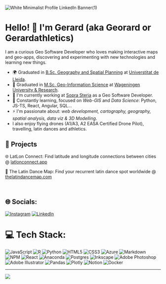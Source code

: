![White Minimalist Profile LinkedIn Banner(1)](https://github.com/user-attachments/assets/d29ca361-230c-41cf-b920-892f151da6bb)



# Hello! 👋 I'm Gerard (aka Georard or Gerardathletics)

I am a curious Geo Software Developer who loves making interactive maps and geo-apps, discovering and experimenting with new technologies and learning new things. 

- :earth_africa: Graduated in [B.Sc. Geography and Spatial Planning](http://www.geografia.udl.cat/en/) at [Universtitat de Lleida](http://www.udl.es/ca/en/).
- 🔭 Graduated in [M.Sc. Geo-Information Science](https://www.wur.nl/en/Education-Programmes/master/MSc-programmes/MSc-Geo-Information-Science.htm) at [Wageningen University & Research](https://www.wur.nl/en.htm).
- :briefcase: I'm currently working at [Sopra Steria](https://www.ordina.com/) as a Geo Software Developer. 
- 🌱 Constantly learning, focused on *Web-GIS* and *Data Science*: Python, JS-TS, React, Angular, SQL...
- ⚡ I'm passionate about: *web development, cartography, geography, spatial analysis, data viz & 3D Modelling*. 
- I also enjoy flying drones (A1/A3, A2 EASA Certified Drone Pilot), travelling, latin dances and athletics.

## 📱 Projects
<p> 🌐 LatLon Connect: Find latitude and longitude connections between cities @ <a href="https://latlonconnect.app">latlonconnect.app</a></p>
<p> 💃 The Latin Dance Map: Find your recurrent latin dance spot worldwide @ <a href="https://thelatindancemap.com">thelatindancemap.com</a></p>
<br>


## 🌐 Socials:
[![Instagram](https://img.shields.io/badge/Instagram-%23E4405F.svg?logo=Instagram&logoColor=white)](https://instagram.com/gerardathletics) [![LinkedIn](https://img.shields.io/badge/LinkedIn-%230077B5.svg?logo=linkedin&logoColor=white)](https://linkedin.com/in/gerardathletics) 

# 💻 Tech Stack:
![JavaScript](https://img.shields.io/badge/javascript-%23323330.svg?style=for-the-badge&logo=javascript&logoColor=%23F7DF1E) ![R](https://img.shields.io/badge/r-%23276DC3.svg?style=for-the-badge&logo=r&logoColor=white) ![Python](https://img.shields.io/badge/python-3670A0?style=for-the-badge&logo=python&logoColor=ffdd54) ![HTML5](https://img.shields.io/badge/html5-%23E34F26.svg?style=for-the-badge&logo=html5&logoColor=white) ![CSS3](https://img.shields.io/badge/css3-%231572B6.svg?style=for-the-badge&logo=css3&logoColor=white) ![Azure](https://img.shields.io/badge/azure-%230072C6.svg?style=for-the-badge&logo=azure-devops&logoColor=white) ![Markdown](https://img.shields.io/badge/markdown-%23000000.svg?style=for-the-badge&logo=markdown&logoColor=white) ![NPM](https://img.shields.io/badge/NPM-%23000000.svg?style=for-the-badge&logo=npm&logoColor=white) ![React](https://img.shields.io/badge/react-%2320232a.svg?style=for-the-badge&logo=react&logoColor=%2361DAFB) ![Anaconda](https://img.shields.io/badge/Anaconda-%2344A833.svg?style=for-the-badge&logo=anaconda&logoColor=white) ![Postgres](https://img.shields.io/badge/postgres-%23316192.svg?style=for-the-badge&logo=postgresql&logoColor=white) ![Inkscape](https://img.shields.io/badge/Inkscape-e0e0e0?style=for-the-badge&logo=inkscape&logoColor=080A13) ![Adobe Photoshop](https://img.shields.io/badge/adobephotoshop-%2331A8FF.svg?style=for-the-badge&logo=adobephotoshop&logoColor=white) ![Adobe Illustrator](https://img.shields.io/badge/adobeillustrator-%23FF9A00.svg?style=for-the-badge&logo=adobeillustrator&logoColor=white) ![Pandas](https://img.shields.io/badge/pandas-%23150458.svg?style=for-the-badge&logo=pandas&logoColor=white) ![Plotly](https://img.shields.io/badge/Plotly-%233F4F75.svg?style=for-the-badge&logo=plotly&logoColor=white) ![Notion](https://img.shields.io/badge/Notion-%23000000.svg?style=for-the-badge&logo=notion&logoColor=white) ![Docker](https://img.shields.io/badge/docker-%230db7ed.svg?style=for-the-badge&logo=docker&logoColor=white)



---
[![](https://visitcount.itsvg.in/api?id=gerardathletics&icon=5&color=7)](https://visitcount.itsvg.in)


